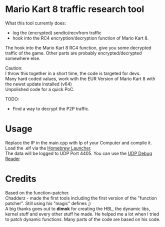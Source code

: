 # Mario Kart 8 traffic research tool

What this tool currently does:  
  
- log the (encrypted) sendto/recvfrom traffic  
- hook into the RC4 encryption/decryption function of Mario Kart 8.  
  
The hook into the Mario Kart 8 RC4 function, give you some decrypted traffic of the game. Other parts are probably encrypted/decrypted somewhere else.  

Caution:  
I throw this together in a short time, the code is targeted for devs.  
Many hard coded values, work with the EUR Version of Mario Kart 8 with the newst update installed (v64)  
Unpolished code for a quick PoC.  

TODO:  
- Find a way to decrypt the P2P traffic.  

# Usage
Replace the IP in the main.cpp with Ip of your Computer and compile it.  
Load the .elf via the [Homebrew Launcher](https://github.com/dimok789/homebrew_launcher).  
The data will be logged to UDP Port 4405. You can use the [UDP Debug Reader](https://github.com/dimok789/loadiine_gx2/tree/master/udp_debug_reader)

# Credits
Based on the function-patcher.  
Chadderz - made the first tools including the first version of the "function patcher". Still using his "magic" defines ;)  
A big thanks goes out to <b>dimok</b> for creating the HBL, the dynamic libs, kernel stuff and every other stuff he made. He helped me a lot when I tried to patch dynamic functions. Many parts of the code are based on his code.

